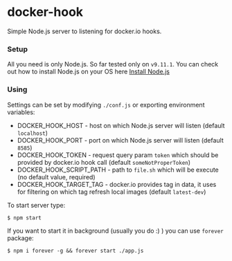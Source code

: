# docker-hook

Simple Node.js server to listening for docker.io hooks.

### Setup

All you need is only Node.js. So far tested only on `v9.11.1`. You can check out how to install 
Node.js on your OS here [Install Node.js](https://nodejs.org/en/download/current/)

### Using

Settings can be set by modifying `./conf.js` or exporting environment variables:

  * DOCKER_HOOK_HOST - host on which Node.js server will listen (default `localhost`)
  * DOCKER_HOOK_PORT - port on which Node.js server will listen (default `8585`)
  * DOCKER_HOOK_TOKEN - request query param `token` which should be provided by docker.io hook call 
  (default `someNotProperToken`)
  * DOCKER_HOOK_SCRIPT_PATH - path to `file.sh` which will be execute (no default value, required)
  * DOCKER_HOOK_TARGET_TAG - docker.io provides tag in data, it uses for filtering on which tag refresh
   local images (default `latest-dev`)
   
   
To start server type:
```
$ npm start
```

If you want to start it in background (usually you do :) ) you can use `forever` package:

```
$ npm i forever -g && forever start ./app.js
```